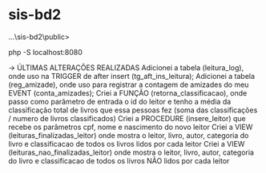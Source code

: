 # sis-bd2

...\sis-bd2\public>

php -S localhost:8080

-> ÚLTIMAS ALTERAÇÕES REALIZADAS
Adicionei a tabela (leitura_log), onde uso na TRIGGER de after insert (tg_aft_ins_leitura);
Adicionei a tabela (reg_amizade), onde uso para registrar a contagem de amizades do meu EVENT (conta_amizades);
Criei a FUNÇÃO (retorna_classificacao), onde passo como parâmetro de entrada o id do leitor e tenho a média da classificação total de livros que essa pessoas fez (soma das classificações / numero de livros classificados)
Criei a PROCEDURE (insere_leitor) que recebe os parâmetros cpf, nome e nascimento do novo leitor
Criei a VIEW (leituras_finalizadas_leitor) onde mostra o leitor, livro, autor, categoria do livro e classificacao de todos os livros lidos por cada leitor
Criei a VIEW (leituras_nao_finalizadas_leitor) onde mostra o leitor, livro, autor, categoria do livro e classificacao de todos os livros NÃO lidos por cada leitor
